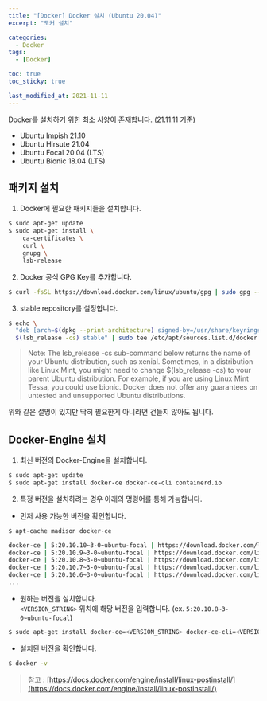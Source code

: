 ```yaml
---
title: "[Docker] Docker 설치 (Ubuntu 20.04)"
excerpt: "도커 설치"

categories:
  - Docker
tags:
  - [Docker]

toc: true
toc_sticky: true

last_modified_at: 2021-11-11
---
```


Docker를 설치하기 위한 최소 사양이 존재합니다. (21.11.11 기준)

* Ubuntu Impish 21.10
* Ubuntu Hirsute 21.04
* Ubuntu Focal 20.04 (LTS)
* Ubuntu Bionic 18.04 (LTS)

## 패키지 설치

1. Docker에 필요한 패키지들을 설치합니다.

```bash
$ sudo apt-get update
$ sudo apt-get install \
    ca-certificates \
    curl \
    gnupg \
    lsb-release
```

2. Docker 공식 GPG Key를 추가합니다.

```bash
$ curl -fsSL https://download.docker.com/linux/ubuntu/gpg | sudo gpg --dearmor -o /usr/share/keyrings/docker-archive-keyring.gpg
```

3. stable repository를 설정합니다.

```bash
$ echo \
  "deb [arch=$(dpkg --print-architecture) signed-by=/usr/share/keyrings/docker-archive-keyring.gpg] https://download.docker.com/linux/ubuntu \
  $(lsb_release -cs) stable" | sudo tee /etc/apt/sources.list.d/docker.list > /dev/null
```

> Note: The lsb_release -cs sub-command below returns the name of your Ubuntu distribution, such as xenial. Sometimes, in a distribution like Linux Mint, you might need to change $(lsb_release -cs) to your parent Ubuntu distribution. For example, if you are using Linux Mint Tessa, you could use bionic. Docker does not offer any guarantees on untested and unsupported Ubuntu distributions.

위와 같은 설명이 있지만 딱히 필요한게 아니라면 건들지 않아도 됩니다.

## Docker-Engine 설치

1. 최신 버전의 Docker-Engine을 설치합니다.

```bash
$ sudo apt-get update
$ sudo apt-get install docker-ce docker-ce-cli containerd.io
```

2. 특정 버전을 설치하려는 경우 아래의 명령어를 통해 가능합니다.

* 먼저 사용 가능한 버전을 확인합니다. 
  
```bash
$ apt-cache madison docker-ce

docker-ce | 5:20.10.10~3-0~ubuntu-focal | https://download.docker.com/linux/ubuntu focal/stable amd64 Packages
docker-ce | 5:20.10.9~3-0~ubuntu-focal | https://download.docker.com/linux/ubuntu focal/stable amd64 Packages
docker-ce | 5:20.10.8~3-0~ubuntu-focal | https://download.docker.com/linux/ubuntu focal/stable amd64 Packages
docker-ce | 5:20.10.7~3-0~ubuntu-focal | https://download.docker.com/linux/ubuntu focal/stable amd64 Packages
docker-ce | 5:20.10.6~3-0~ubuntu-focal | https://download.docker.com/linux/ubuntu focal/stable amd64 Packages
...
```

* 원하는 버전을 설치합니다.   
`<VERSION_STRING>` 위치에 해당 버전을 입력합니다. (ex. `5:20.10.8~3-0~ubuntu-focal`)

```bash
$ sudo apt-get install docker-ce=<VERSION_STRING> docker-ce-cli=<VERSION_STRING> containerd.io
```

* 설치된 버전을 확인합니다.

```bash
$ docker -v
```

> 참고 : [https://docs.docker.com/engine/install/linux-postinstall/](https://docs.docker.com/engine/install/linux-postinstall/)